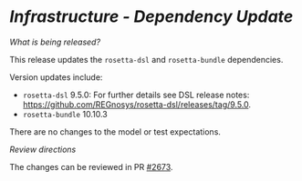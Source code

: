 # *Infrastructure - Dependency Update*

_What is being released?_

This release updates the `rosetta-dsl` and `rosetta-bundle` dependencies.

Version updates include:
- `rosetta-dsl` 9.5.0: For further details see DSL release notes: https://github.com/REGnosys/rosetta-dsl/releases/tag/9.5.0.
- `rosetta-bundle` 10.10.3

There are no changes to the model or test expectations.

_Review directions_

The changes can be reviewed in PR [#2673](https://github.com/finos/common-domain-model/pull/2673).